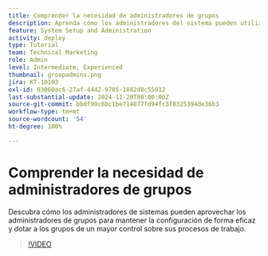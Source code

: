 ```yaml
---
title: Comprender la necesidad de administradores de grupos
description: Aprenda cómo los administradores del sistema pueden utilizar los administradores de grupos para contribuir a mantener la configuración de  [!DNL Workfront]  y, al mismo tiempo, dar a los grupos más control sobre su trabajo.
feature: System Setup and Administration
activity: deploy
type: Tutorial
team: Technical Marketing
role: Admin
level: Intermediate, Experienced
thumbnail: groupadmins.png
jira: KT-10103
exl-id: 03060ac6-27af-4442-9705-1882d8c55012
last-substantial-update: 2024-11-20T00:00:00Z
source-git-commit: bbdf99c6bc1be714077fd94fc3f8325394de36b3
workflow-type: tm+mt
source-wordcount: '54'
ht-degree: 100%

---
```


# Comprender la necesidad de administradores de grupos

Descubra cómo los administradores de sistemas pueden aprovechar los administradores de grupos para mantener la configuración de forma eficaz y dotar a los grupos de un mayor control sobre sus procesos de trabajo.

>[!VIDEO](https://video.tv.adobe.com/v/3439323/?quality=12&learn=on&enablevpops=1)


